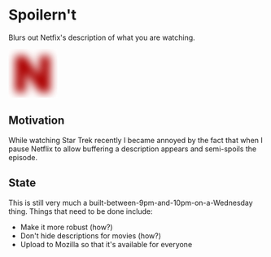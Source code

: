 # Spoilern't
Blurs out Netfix's description of what you are watching.

![icon](https://raw.githubusercontent.com/Jugale/spoilernt/master/icons/icon-96.png)

## Motivation
While watching Star Trek recently I became annoyed by the fact that when I pause Netflix to allow buffering a description appears and semi-spoils the episode.

## State
This is still very much a built-between-9pm-and-10pm-on-a-Wednesday thing. Things that need to be done include:

- Make it more robust (how?)
- Don't hide descriptions for movies (how?)
- Upload to Mozilla so that it's available for everyone
